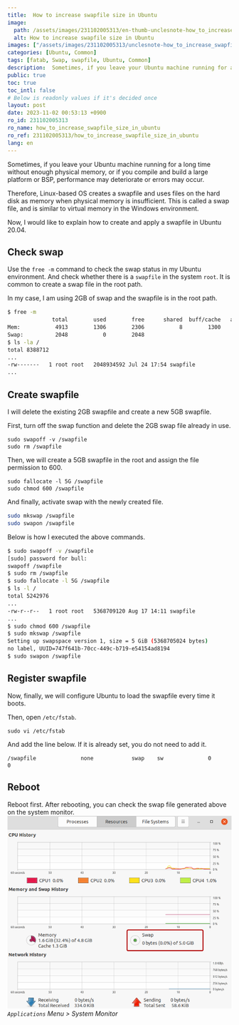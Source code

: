 ```yaml
---
title:  How to increase swapfile size in Ubuntu
image:
  path: /assets/images/231102005313/en-thumb-unclesnote-how_to_increase_swapfile_size_in_ubuntu.png
  alt: How to increase swapfile size in Ubuntu
images: ["/assets/images/231102005313/unclesnote-how_to_increase_swapfile_size_in_ubuntu-applications_menu_system_monitor.png"]
categories: [Ubuntu, Common]
tags: [fatab, Swap, swapfile, Ubuntu, Common]
description:  Sometimes, if you leave your Ubuntu machine running for a long time without enough physical memory, or if you compile and build a large platform or BSP,
public: true
toc: true
toc_intl: false
# Below is readonly values if it's decided once
layout: post
date: 2023-11-02 00:53:13 +0900
ro_id: 231102005313
ro_name: how_to_increase_swapfile_size_in_ubuntu
ro_ref: 231102005313/how_to_increase_swapfile_size_in_ubuntu
lang: en
---
```

Sometimes, if you leave your Ubuntu machine running for a long time without enough physical memory, or if you compile and build a large platform or BSP, performance may deteriorate or errors may occur.  

Therefore, Linux-based OS creates a swapfile and uses files on the hard disk as memory when physical memory is insufficient. This is called a swap file, and is similar to virtual memory in the Windows environment.  

Now, I would like to explain how to create and apply a swapfile in Ubuntu 20.04.  
## Check swap
Use the `free -m` command to check the swap status in my Ubuntu environment. And check whether there is a `swapfile` in the system `root`. It is common to create a swap file in the root path.  

In my case, I am using 2GB of swap and the swapfile is in the root path.  

````bash
$ free -m
              total        used        free      shared  buff/cache   available
Mem:           4913        1306        2306           8        1300        3359
Swap:          2048           0        2048
$ ls -la /
total 8388712
...
-rw-------   1 root root   2048934592 Jul 24 17:54 swapfile
...
````
## Create swapfile
I will delete the existing 2GB swapfile and create a new 5GB swapfile.  

First, turn off the swap function and delete the 2GB swap file already in use.  

```shell
sudo swapoff -v /swapfile
sudo rm /swapfile
```
Then, we will create a 5GB swapfile in the root and assign the file permission to 600.  

```shell
sudo fallocate -l 5G /swapfile
sudo chmod 600 /swapfile 
```
And finally, activate swap with the newly created file.  

```bash
sudo mkswap /swapfile
sudo swapon /swapfile
```
Below is how I executed the above commands.  

```bash
$ sudo swapoff -v /swapfile
[sudo] password for bull: 
swapoff /swapfile
$ sudo rm /swapfile
$ sudo fallocate -l 5G /swapfile
$ ls -l /
total 5242976
...
-rw-r--r--   1 root root   5368709120 Aug 17 14:11 swapfile
...
$ sudo chmod 600 /swapfile 
$ sudo mkswap /swapfile
Setting up swapspace version 1, size = 5 GiB (5368705024 bytes)
no label, UUID=747f641b-70cc-449c-b719-e54154ad8194
$ sudo swapon /swapfile
```
## Register swapfile
Now, finally, we will configure Ubuntu to load the swapfile every time it boots.  

Then, open `/etc/fstab`.  

```shell
sudo vi /etc/fstab    
```
And add the line below. If it is already set, you do not need to add it.  

```shell
/swapfile              none            swap    sw              0       0
```
## Reboot
Reboot first. After rebooting, you can check the swap file generated above on the system monitor.  
![`Applications` Menu > System Monitor](/assets/images/231102005313/unclesnote-how_to_increase_swapfile_size_in_ubuntu-applications_menu_system_monitor.png)
_`Applications` Menu > System Monitor_

